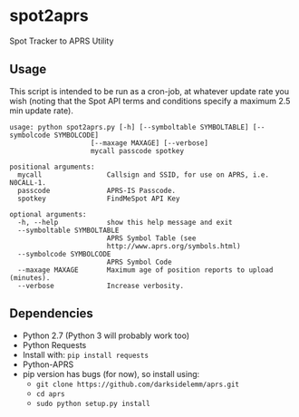 # spot2aprs
Spot Tracker to APRS Utility

## Usage
This script is intended to be run as a cron-job, at whatever update rate you wish (noting that the Spot API terms and conditions specify a maximum 2.5 min update rate).

```
usage: python spot2aprs.py [-h] [--symboltable SYMBOLTABLE] [--symbolcode SYMBOLCODE]
                    [--maxage MAXAGE] [--verbose]
                    mycall passcode spotkey

positional arguments:
  mycall                Callsign and SSID, for use on APRS, i.e. N0CALL-1.
  passcode              APRS-IS Passcode.
  spotkey               FindMeSpot API Key

optional arguments:
  -h, --help            show this help message and exit
  --symboltable SYMBOLTABLE
                        APRS Symbol Table (see
                        http://www.aprs.org/symbols.html)
  --symbolcode SYMBOLCODE
                        APRS Symbol Code
  --maxage MAXAGE       Maximum age of position reports to upload (minutes).
  --verbose             Increase verbosity.
```


## Dependencies
* Python 2.7 (Python 3 will probably work too)
* Python Requests
 * Install with: `pip install requests`
* Python-APRS
 * pip version has bugs (for now), so install using:
   * `git clone https://github.com/darksidelemm/aprs.git`
   * `cd aprs`
   * `sudo python setup.py install`
